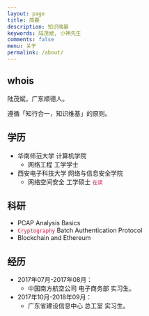 ```yaml
---
layout: page
title: 简要
description: 知识维基
keywords: 陆茂斌, 小神先生
comments: false
menu: 关于
permalink: /about/
---
```


## whois

陆茂斌，广东顺德人。

遵循「知行合一，知识维基」的原则。

## 学历

- 华南师范大学 计算机学院
    - 网络工程 工学学士
- 西安电子科技大学 网络与信息安全学院
    - 网络空间安全 工学硕士 <code style="color:#c7254e;background-color:#f9f2f4;">在读</code>

## 科研

- PCAP Analysis Basics
- <code style="color:#c7254e;background-color:#f9f2f4;">Cryptography</code> Batch Authentication Protocol
- Blockchain and Ethereum

## 经历

- 2017年07月-2017年08月：
    - 中国南方航空公司 电子商务部 实习生。
- 2017年10月-2018年09月：
    - 广东省建设信息中心 总工室 实习生。


<!--
{% for website in site.data.social %}
* {{ website.sitename }}：[@{{ website.name }}]({{ website.url }})
{% endfor %}

## 技能树

{% for category in site.data.skills %}
### {{ category.name }}
<div class="btn-inline">
{% for keyword in category.keywords %}
<button class="btn btn-outline" type="button">{{ keyword }}</button>
{% endfor %}
</div>
{% endfor %}

-->
